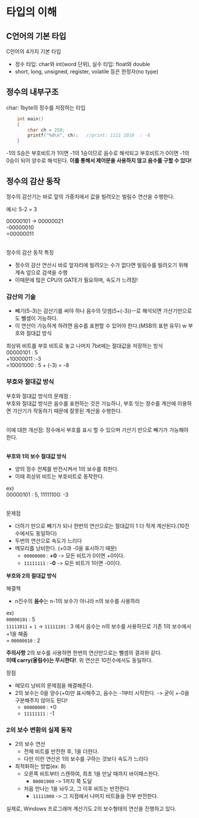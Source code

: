 # 타입의 이해

## C언어의 기본 타입

<p></p>
C언어의 4가지 기본 타입

- 정수 타입: char와 int(word 단위), 실수 타입: float와 double
- short, long, unsigned, register, volatile 등은 한정자(no type)

## 정수의 내부구조

<p></p>
char: 1byte의 정수를 저장하는 타입

```C
    int main() 
    {
        char ch = 250;
        printf("%d\n", ch);   //print: 1111 1010  : -6
    }
```

<p></p>
-1의 S승은 부호비트가 1이면 -1의 1승이므로 음수로 해석되고 부호비트가 0이면 -1의 0승이 되어 양수로 해석된다. <b>이를 통해서 제어문을 사용하지 않고 음수를 구할 수 있다!</b>

## 정수의 감산 동작

<p></p>

정수의 감산기는 바로 앞의 가중치에서 값을 빌려오는 빌림수 연산을 수행한다.<br>
<p>예시: 5-2 = 3</p>
00000101 -> 00000021<br>
-00000010<br>
=00000011<br><br>

<p>정수의 감산 동작 특징</p>

- 정수의 감산 연산시 바로 앞자리에 빌려오는 수가 없다면 빌림수를 빌려오기 위해 계속 앞으로 검색을 수행
- 이때문에 많은 CPU의 GATE가 필요하며, 속도가 느려짐!

### 감산의 기술

<p></p>

- 빼기(5-3)는 감산기를 써야 하나 음수의 덧셈(5+(-3))ㅡ로 해석되면 가산기만으로도 뺄셈이 가능하다.
- 이 연산이 가능하게 하려면 음수를 표현할 수 있어야 한다.(MSB의 표현 유무)
w
부호와 절대값 방식<br>

최상위 비트를 부호 비트로 놓고 나머지 7bit에는 절대값을 저장하는 방식<br>
 00000101 : 5<br>
+10000011 :-3<br>
=10001000 : 5 + (-3) = -8

### 부호와 절대값 방식

<p></p>
부호와 절대값 방식의 문제점 :<br>
부호와 절대값 방식은 음수를 표현하는 것은 가능하나, 부호 잇는 정수를 계산에 이용하면 가산기가 작동하기 때문에 잘못된 계산을 수행한다.<br><br>

이에 대한 개선점: 정수에서 부호를 표시 할 수 있으며 가산기 만으로 빼기가 가능해야 한다.<br><br>

__부호와 1의 보수 절대값 방식__

- 양의 정수 전체를 반전시켜서 1의 보수를 취한다.
- 이때 최상위 비트는 부호비트로 동작한다.

ex)<br>
00000101 : 5, 11111100: -3 <br><br>

문제점   
- 더하기 만으로 빼기가 되나 한번의 연산으로는 절대값이 1 더 적게 계산된다.(10진수에서도 동일하다)
- 두번의 연산으로 속도가 느리다
- 메모리를 낭비한다. (+0과 -0을 표시하기 때문)
  - `00000000` : **+0** -> 모든 비트가 0이면 +0이다.
  - `11111111` : **-0** -> 모든 비트가 1이면 -0이다.

__부호와 2의 절대값 방식__

해결책
- n진수의 **음수**는 n-1의 보수가 아니라 n의 보수를 사용하라

ex)   
`00000101` : 5   
`11111011` + `1` -> `11111101` : 3 에서 음수는 n의 보수를 사용하므로 기존 1의 보수에서 +1을 해줌   
= `00000010` : 2

**주의사항**
2의 보수를 사용하면 한번의 연산만으로는 뺄셈의 결과와 같다.   
**이때 carry(올림수)는 무시한다!**. 위 연산은 10진수에서도 동일하다.

장점
- 메모리 낭비의 문제점을 해결해준다.
- 2의 보수는 0을 양수(+0)만 표시해주고, 음수는 -1부터 시작한다. -> 굳이 +-0을 구분해주지 않아도 된다!
  - `00000000` : +0
  - `11111111` : -1

### 2의 보수 변환의 실제 동작
- 2의 보수 연산
  - 전체 비트를 반전한 후, 1을 더한다.
  - 다만 이런 연산은 1의 보수를 구하는 것보다 속도가 느리다
- 최적화하는 방법(ex: 8)
  - 오른쪽 비트부터 스캔하여, 최초 1을 만날 때까지 바이패스한다.
    - `00001000` -> 1까지 쭉 도달
  - 처음 만나는 1을 놔두고, 그 이후 비트는 반전한다.
    - `11111000` -> 그 지점에서 나머지 비트들을 전부 반전한다.

실제로, Windows 프로그래머 계산기도 2의 보수형태의 연산을 진행하고 있다.

